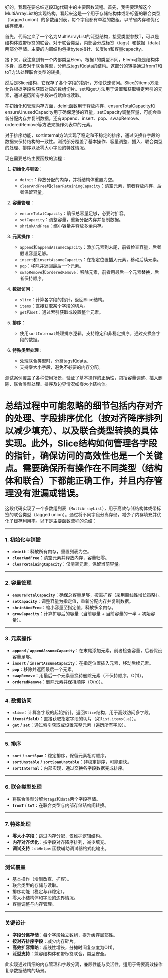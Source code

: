 好的，我现在要总结这段Zig代码中的主要函数流程。首先，我需要理解这个MultiArrayList的实现结构。看起来这是一个用于存储结构体或带标签的联合类型（tagged union）的多数组列表，每个字段都有单独的数组，以节省内存和优化缓存使用。

首先，代码定义了一个名为MultiArrayList的泛型结构，接受类型参数T，可以是结构体或带标签的联合。对于联合类型，内部会分成标签（tags）和数据（data）两部分存储。主要的内部结构包括bytes指针、长度len和容量capacity。

接下来，我注意到有一个内部类型Elem，根据T的类型不同，Elem可能是结构体本身，或者对于联合类型，分解成tags和data的结构。这部分的转换通过fromT和toT方法处理联合类型的转换。

然后是Slice结构，它保存了各个字段的指针，方便快速访问。Slice的items方法允许根据字段名获取对应的数组切片。set和get方法用于设置和获取特定索引的元素，通过遍历所有字段进行赋值或读取。

在初始化和管理内存方面，deinit函数用于释放内存，ensureTotalCapacity和ensureUnusedCapacity用于确保足够的容量，setCapacity调整容量，可能会重新分配内存并复制数据。还有append、insert、pop、swapRemove、orderedRemove等方法来操作列表中的元素。

对于排序功能，sortInternal方法实现了稳定和不稳定的排序，通过交换各字段的数据来保持结构的一致性。测试部分覆盖了基本操作、容量调整、插入、联合类型的处理、排序以及零大小字段的特殊情况。

现在需要总结主要函数的流程：

1. **初始化与销毁**：
   - `deinit`：释放分配的内存，并将结构体重置为空。
   - `clearAndFree`和`clearRetainingCapacity`：清空元素，前者释放内存，后者保留容量。

2. **容量管理**：
   - `ensureTotalCapacity`：确保总容量足够，必要时扩容。
   - `setCapacity`：调整容量，重新分配内存并复制数据。
   - `shrinkAndFree`：缩小容量并释放多余内存。

3. **元素操作**：
   - `append`和`appendAssumeCapacity`：添加元素到末尾，前者检查容量，后者假设容量足够。
   - `insert`和`insertAssumeCapacity`：在指定位置插入元素，移动后续元素。
   - `pop`：移除并返回最后一个元素。
   - `swapRemove`和`orderedRemove`：移除元素，前者用最后一个元素替换，后者保持顺序。

4. **数据访问**：
   - `slice`：计算各字段的指针，返回Slice结构。
   - `items`：直接获取某个字段的切片。
   - `get`和`set`：通过索引获取或设置整个元素。

5. **排序**：
   - 使用`sortInternal`处理排序逻辑，支持稳定和非稳定排序，通过交换各字段的数据。

6. **特殊类型处理**：
   - 处理联合类型时，分离tags和data。
   - 支持零大小字段，避免不必要的内存分配。

测试案例覆盖了各种使用场景，验证了基本操作的正确性，包括容量调整、插入删除、联合类型处理、排序及边界情况如零大小结构体。

总结过程中可能忽略的细节包括内存对齐的处理、字段排序优化（按对齐降序排列以减少填充）、以及联合类型转换的具体实现。此外，Slice结构如何管理各字段的指针，确保访问的高效性也是一个关键点。需要确保所有操作在不同类型（结构体和联合）下都能正确工作，并且内存管理没有泄漏或错误。
================================================
这段代码实现了一个多数组列表（`MultiArrayList`），用于高效存储结构体或带标签的联合类型（tagged union）。通过将不同字段分离存储，减少了内存填充并优化了缓存利用率。以下是主要函数流程的总结：

---

### **1. 初始化与销毁**
- **`deinit`**：释放所有内存，重置列表为空。
- **`clearAndFree`**：清空元素并释放内存，容量归零。
- **`clearRetainingCapacity`**：仅清空元素，保留当前容量。

---

### **2. 容量管理**
- **`ensureTotalCapacity`**：确保总容量足够，按需扩容（采用超线性增长策略）。
- **`setCapacity`**：调整容量为指定值，重新分配内存并复制数据。
- **`shrinkAndFree`**：缩小容量至指定值，释放多余内存。
- **`growCapacity`**：计算扩容后的容量（当前容量 + 当前容量的一半 + 初始容量）。

---

### **3. 元素操作**
- **`append`** / **`appendAssumeCapacity`**：在末尾添加元素，前者检查容量，后者假设容量足够。
- **`insert`** / **`insertAssumeCapacity`**：在指定位置插入元素，移动后续元素。
- **`pop`**：移除并返回最后一个元素。
- **`swapRemove`**：用最后一个元素替换待删除元素（不保持顺序，O(1)）。
- **`orderedRemove`**：删除元素并保持顺序（O(n)）。

---

### **4. 数据访问**
- **`slice`**：计算各字段的起始指针，返回`Slice`结构，用于高效访问多字段。
- **`items(field)`**：直接获取指定字段的切片（如`list.items(.a)`）。
- **`get`** / **`set`**：通过索引获取或设置完整元素（遍历所有字段）。

---

### **5. 排序**
- **`sort`** / **`sortSpan`**：稳定排序，保留元素相对顺序。
- **`sortUnstable`** / **`sortSpanUnstable`**：非稳定排序，可能更快。
- **`sortInternal`**：内部实现，通过交换各字段数据完成排序。

---

### **6. 联合类型处理**
- 将联合类型分解为`tags`和`data`两个字段存储。
- **`fromT`** / **`toT`**：在联合类型与内部存储结构间转换。

---

### **7. 特殊处理**
- **零大小字段**：跳过内存分配，仅维护逻辑结构。
- **内存对齐优化**：按字段对齐降序排列，减少填充。
- **调试支持**：`dbHelper`函数辅助调试器格式化输出。

---

### **测试覆盖**
- 基本操作（增删改查、扩容）。
- 联合类型的存储与读取。
- 排序功能（稳定与非稳定）。
- 零大小结构体和字段的边界情况。
- 容量调整与内存管理。

---

### **关键设计**
- **字段分离存储**：每个字段独立数组，提升缓存局部性。
- **按对齐排序字段**：减少内存碎片。
- **高效扩容策略**：超线性增长，分摊时间复杂度为O(1)。
- **泛型支持**：兼容结构体和带标签联合，类型安全。

此实现通过精细的内存管理和字段分离，兼顾性能与灵活性，适用于需要高效操作复杂数据结构的场景。
